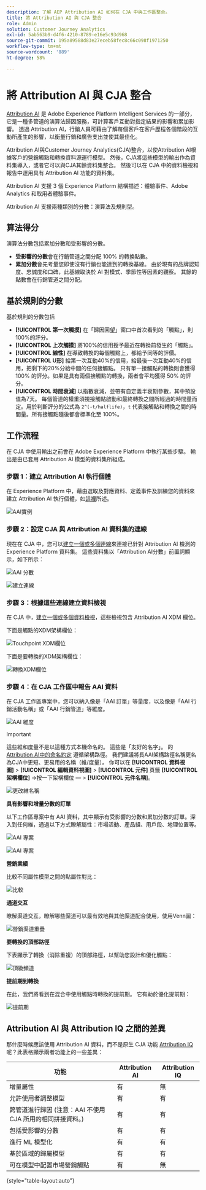```yaml
---
description: 了解 AEP Attribution AI 如何在 CJA 中與工作區整合。
title: 將 Attribution AI 與 CJA 整合
role: Admin
solution: Customer Journey Analytics
exl-id: 5ab563b9-d4f6-4210-8789-e16e5c93d968
source-git-commit: 195a89588d83e27eceb58fec8c66c098f1971250
workflow-type: tm+mt
source-wordcount: '889'
ht-degree: 58%

---
```


# 將 Attribution AI 與 CJA 整合

[Attribution AI](https://experienceleague.adobe.com/docs/experience-platform/intelligent-services/attribution-ai/overview.html?lang=zh-Hant) 是 Adobe Experience Platform Intelligent Services 的一部分，它是一種多管道的演算法歸因服務，可計算客戶互動對指定結果的影響和累加影響。 透過 Attribution AI，行銷人員可藉由了解每個客戶在客戶歷程各個階段的互動所產生的影響，以衡量行銷和廣告支出並使其最佳化。

Attribution AI與Customer Journey Analytics(CJA)整合，以使Attribution AI根據客戶的營銷觸點和轉換資料源運行模型。 然後，CJA將這些模型的輸出作為資料集導入，或者它可以與CJA其餘資料集整合。 然後可以在 CJA 中的資料檢視和報告中運用具有 Attribution AI 功能的資料集。

Attribution AI 支援 3 個 Experience Platform 結構描述：體驗事件、Adobe Analytics 和取用者體驗事件。

Attribution AI 支援兩種類別的分數：演算法及規則型。 

## 算法得分

演算法分數包括累加分數和受影響的分數。

* **受影響的分數**&#x200B;會在行銷管道之間分配 100% 的轉換點數。
* **累加分數**&#x200B;會先考量您即使沒有行銷也能達到的轉換基線。 由於現有的品牌認知度、忠誠度和口碑，此基線取決於 AI 對模式、季節性等因素的觀察。 其餘的點數會在行銷管道之間分配。

## 基於規則的分數

基於規則的分數包括

* **[!UICONTROL 第一次觸摸]** 在「歸因回望」窗口中首次看到的「觸點」，則100%的評分。
* **[!UICONTROL 上次觸摸]** 將100%的信用授予最近在轉換前發生的「觸點」。
* **[!UICONTROL 線性]** 在導致轉換的每個觸點上，都給予同等的評價。
* **[!UICONTROL U形]** 給第一次互動40%的信用，給最後一次互動40%的信用，把剩下的20%分給中間的任何接觸點。 只有單一接觸點的轉換則會獲得 100% 的評分。如果是具有兩個接觸點的轉換，兩者會平均獲得 50% 的評分。
* **[!UICONTROL 時間衰減]** 以指數衰減，並帶有自定義半衰期參數，其中預設值為7天。 每個管道的權重須視接觸點啟動和最終轉換之間所經過的時間量而定。用於判斷評分的公式為 `2^(-t/halflife)`，`t` 代表接觸點和轉換之間的時間量。所有接觸點隨後都會標準化至 100%。

## 工作流程

在 CJA 中使用輸出之前會在 Adobe Experience Platform 中執行某些步驟。 輸出是由已套用 Attribution AI 模型的資料集所組成。

### 步驟 1：建立 Attribution AI 執行個體

在 Experience Platform 中，藉由選取及對應資料、定義事件及訓練您的資料來建立 Attribution AI 執行個體，如[這裡](https://experienceleague.adobe.com/docs/experience-platform/intelligent-services/attribution-ai/user-guide.html)所述。

![AAI實例](assets/aai-instance.png)

### 步驟 2：設定 CJA 與 Attribution AI 資料集的連線

現在在 CJA 中，您可以[建立一個或多個連線](/help/connections/create-connection.md)來連接已針對 Attribution AI 檢測的 Experience Platform 資料集。 這些資料集以「Attribution AI分數」前置詞顯示，如下所示：

![AAI 分數](assets/aai-scores.png)

![建立連線](assets/aai-create-connection.png)

### 步驟 3：根據這些連線建立資料檢視

在 CJA 中，[建立一個或多個資料檢視](/help/data-views/create-dataview.md)，這些檢視包含 Attribution AI XDM 欄位。 

下面是觸點的XDM架構欄位：

![Touchpoint XDM欄位](assets/touchpoint-fields.png)

下面是要轉換的XDM架構欄位：

![轉換XDM欄位](assets/conversion-fields.png)

### 步驟 4：在 CJA 工作區中報告 AAI 資料

在 CJA 工作區專案中，您可以納入像是「AAI 訂單」等量度，以及像是「AAI 行銷活動名稱」或「AAI 行銷管道」等維度。

![AAI 維度](assets/aai-dims.png)

>[!IMPORTANT]
>
>這些維和度量不是以這種方式本機命名的。 這些是「友好的名字」。 的 [Attribution AI中的命名約定](https://experienceleague.adobe.com/docs/experience-platform/intelligent-services/attribution-ai/input-output.html?lang=en#attribution-ai-output-data) 遵循架構路徑。 我們建議將長AAI架構路徑名稱更名為CJA中更短、更易用的名稱（維/度量）。 你可以在 **[!UICONTROL 資料視圖]** > **[!UICONTROL 編輯資料視圖]** > **[!UICONTROL 元件]** 頁籤 **[!UICONTROL 架構欄位]** ->按一下架構欄位 — > **[!UICONTROL 元件名稱]**。

![更改維名稱](assets/change-name.png)

**具有影響和增量分數的訂單**

以下工作區專案中有 AAI 資料，其中顯示有受影響的分數和累加分數的訂單。深入到任何維，通過以下方式瞭解屬性：市場活動、產品組、用戶段、地理位置等。

![AAI 專案](assets/aai-project.png)

![AAI 專案](assets/aai-project2.png)

**營銷業績**

比較不同屬性模型之間的點屬性對比：

![比較](assets/compare.png)

**通道交互**

瞭解渠道交互，瞭解哪些渠道可以最有效地與其他渠道配合使用，使用Venn圖：

![營銷渠道重疊](assets/mc-overlap.png)

**要轉換的頂部路徑**

下表顯示了轉換（消除重複）的頂部路徑，以幫助您設計和優化觸點：

![頂級頻道](assets/top-channels.png)

**提前期到轉換**

在此，我們將看到在混合中使用觸點時轉換的提前期。 它有助於優化提前期：

![提前期](assets/lead-time.png)

## Attribution AI 與 Attribution IQ 之間的差異

那什麼時候應該使用 Attribution AI 資料，而不是原生 CJA 功能 [Attribution IQ](/help/analysis-workspace/attribution/overview.md) 呢？此表格顯示兩者功能上的一些差異：

| 功能 | Attribution AI | Attribution IQ |
| --- | --- | --- |
| 增量屬性 | 有 | 無 |
| 允許使用者調整模型 | 有 | 有 |
| 跨管道進行歸因 (注意：AAI 不使用 CJA 所用的相同拼接資料。) | 有 | 有 |
| 包括受影響的分數 | 有 | 有 |
| 進行 ML 模型化 | 有 | 有 |
| 基於區域的歸屬模型 | 有 | 有 |
| 可在模型中配置市場營銷觸點 | 有 | 無 |

{style=&quot;table-layout:auto&quot;}
